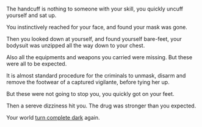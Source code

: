 The handcuff is nothing to someone with your skill, you quickly uncuff yourself and sat up.

You instinctively reached for your face, and found your mask was gone.

Then you looked down at yourself, and found yourself bare-feet, your bodysuit was unzipped all the way down to your chest.

Also all the equipments and weapons you carried were missing. But these were all to be expected.

It is almost standard procedure for the criminals to unmask, disarm and remove the footwear of a captured vigilante, before tying her up.

But these were not going to stop you, you quickly got on your feet.

Then a sereve dizziness hit you. The drug was stronger than you expected.

Your world [turn complete dark](../wentdown/wentdown.md) again.
